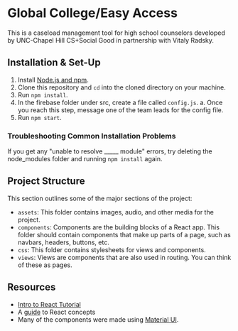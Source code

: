 # Global College/Easy Access
This is a caseload management tool for high school counselors developed by UNC-Chapel Hill CS+Social Good in partnership with Vitaly Radsky.

## Installation & Set-Up
1. Install [Node.js and npm](https://www.npmjs.com/get-npm).
2. Clone this repository and `cd` into the cloned directory on your machine.
3. Run `npm install`.
4. In the firebase folder under src, create a file called `config.js`.
  a. Once you reach this step, message one of the team leads for the config file.
5. Run `npm start`.

### Troubleshooting Common Installation Problems
If you get any "unable to resolve _____ module" errors, try deleting the node_modules folder and running `npm install` again.

## Project Structure
This section outlines some of the major sections of the project:
* `assets`: This folder contains images, audio, and other media for the project.
* `components`: Components are the building blocks of a React app. This folder should contain components that make up parts of a page, such as navbars, headers, buttons, etc.
* `css`: This folder contains stylesheets for views and components.
* `views`: Views are components that are also used in routing. You can think of these as pages.

## Resources
* [Intro to React Tutorial](https://reactjs.org/tutorial/tutorial.html)
* A [guide](https://reactjs.org/docs/hello-world.html) to React concepts
* Many of the components were made using [Material UI](https://material-ui.com/).